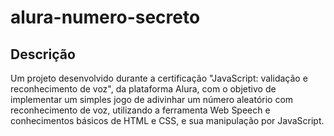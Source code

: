 # alura-numero-secreto

## Descrição

Um projeto desenvolvido durante a certificação "JavaScript: validação e reconhecimento de voz", da plataforma Alura, com o objetivo de implementar um simples jogo de adivinhar um número aleatório com reconhecimento de voz, utilizando a ferramenta Web Speech e conhecimentos básicos de HTML e CSS, e sua manipulação por JavaScript.
